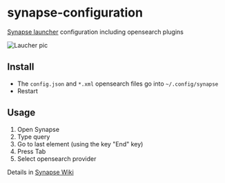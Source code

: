 # synapse-configuration
[Synapse launcher](http://synapse.zeitgeist-project.com/wiki/index.php?title=Main_Page) configuration including opensearch plugins

![Laucher pic](http://synapse.zeitgeist-project.com/wiki/images/3/3a/Synapse-main.png)

## Install
* The `config.json` and `*.xml` opensearch files go into `~/.config/synapse`
* Restart

## Usage
1. Open Synapse
2. Type query
3. Go to last element (using the key "End" key)
4. Press Tab
5. Select opensearch provider


Details in [Synapse Wiki](http://synapse.zeitgeist-project.com/wiki/index.php?title=Plugins/OpenSearchPlugin)

